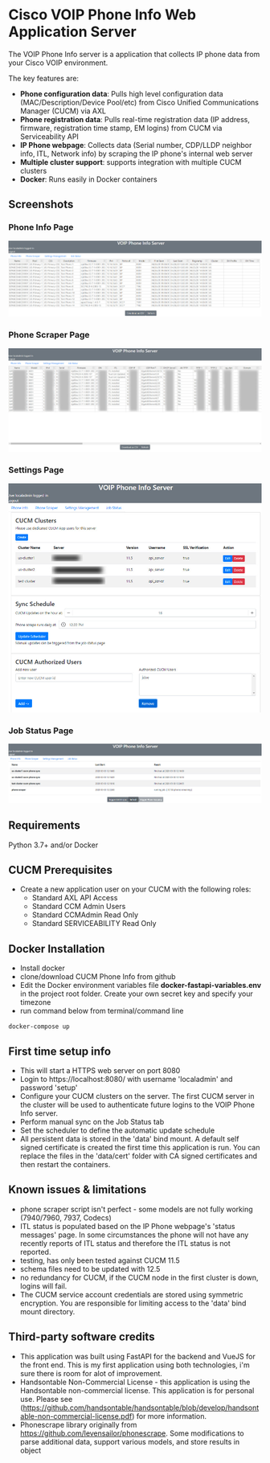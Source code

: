 # Cisco VOIP Phone Info Web Application Server 
The VOIP Phone Info server is a application that collects IP phone data from your Cisco VOIP environment.

The key features are:

* **Phone configuration data**: Pulls high level configuration data (MAC/Description/Device Pool/etc) from Cisco Unified Communications Manager (CUCM) via AXL
* **Phone registration data**: Pulls real-time registration data (IP address, firmware, registration time stamp, EM logins) from CUCM via Serviceability API
* **IP Phone webpage**: Collects data (Serial number, CDP/LLDP neighbor info, ITL, Network info) by scraping the IP phone's internal web server
* **Multiple cluster support**: supports integration with multiple CUCM clusters
* **Docker**: Runs easily in Docker containers

## Screenshots

### Phone Info Page
![Phone Info](.github/phoneinfo.jpg)
### Phone Scraper Page
![Phone Scraper](.github/phonescraper.jpg)
### Settings Page
![Settings](.github/settings.jpg)
### Job Status Page
![Job Status](.github/jobstatus.jpg)

## Requirements

Python 3.7+
 and/or
Docker

## CUCM Prerequisites
* Create a new application user on your CUCM with the following roles:
  * Standard AXL API Access
  * Standard CCM Admin Users
  * Standard CCMAdmin Read Only
  * Standard SERVICEABILITY Read Only

## Docker Installation

* Install docker
* clone/download CUCM Phone Info from github
* Edit the Docker environment variables file **docker-fastapi-variables.env** in the project root folder. Create your own secret key and specify your timezone
* run command below from terminal/command line

<div class="termy">

```console
docker-compose up
```

</div>

## First time setup info

* This will start a HTTPS web server on port 8080
* Login to https://localhost:8080/ with username 'localadmin' and password 'setup'
* Configure your CUCM clusters on the server.  The first CUCM server in the cluster will be used to authenticate future logins to the VOIP Phone Info server.
* Perform manual sync on the Job Status tab
* Set the scheduler to define the automatic update schedule
* All persistent data is stored in the 'data' bind mount.  A default self signed certificate is created the first time this application is run. You can replace the files in the 'data/cert' folder with CA signed certificates and then restart the containers.

## Known issues & limitations
* phone scraper script isn't perfect - some models are not fully working (7940/7960, 7937, Codecs)
* ITL status is populated based on the IP Phone webpage's 'status messages' page.  In some circumstances the phone will not have any recently reports of ITL status and therefore the ITL status is not reported.
* testing, has only been tested against CUCM 11.5
* schema files need to be updated with 12.5
* no redundancy for CUCM, if the CUCM node in the first cluster is down, logins will fail.
* The CUCM service account credentials are stored using symmetric encryption.  You are responsible for limiting access to the 'data' bind mount directory.

## Third-party software credits

* This application was built using FastAPI for the backend and VueJS for the front end.  This is my first application using both technologies, i'm sure there is room for alot of improvement.
* Handsontable Non-Commercial License - this application is using the Handsontable non-commercial license.  This application is for personal use.  Please see (https://github.com/handsontable/handsontable/blob/develop/handsontable-non-commercial-license.pdf) for more information.
* Phonescrape library originally from https://github.com/levensailor/phonescrape.  Some modifications to parse additional data, support various models, and store results in object

